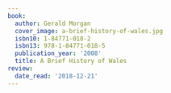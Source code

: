 ```yaml
---
book:
  author: Gerald Morgan
  cover_image: a-brief-history-of-wales.jpg
  isbn10: 1-84771-018-2
  isbn13: 978-1-84771-018-5
  publication_year: '2008'
  title: A Brief History of Wales
review:
  date_read: '2018-12-21'
---
```

